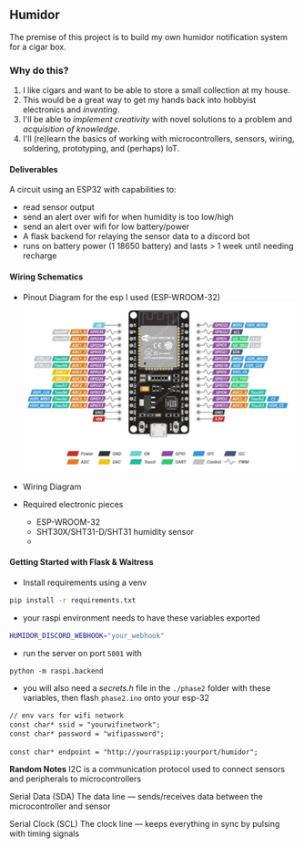 ## Humidor

The premise of this project is to build my own humidor notification system for a cigar box.

### Why do this?

1. I like cigars and want to be able to store a small collection at my house.
2. This would be a great way to get my hands back into hobbyist electronics and _inventing_.
3. I'll be able to _implement creativity_ with novel solutions to a problem and _acquisition of knowledge_.
4. I'll (re)learn the basics of working with microcontrollers, sensors, wiring, soldering, prototyping, and (perhaps) IoT.

#### Deliverables

A circuit using an ESP32 with capabilities to:

- read sensor output
- send an alert over wifi for when humidity is too low/high
- send an alert over wifi for low battery/power
- A flask backend for relaying the sensor data to a discord bot
- runs on battery power (1 18650 battery) and lasts > 1 week until needing recharge

#### Wiring Schematics

- Pinout Diagram for the esp I used (ESP-WROOM-32)
  ![ESP-32 pinout](img/esp32-pinout.png)

- Wiring Diagram

- Required electronic pieces
  - ESP-WROOM-32
  - SHT30X/SHT31-D/SHT31 humidity sensor
  -

#### Getting Started with Flask & Waitress

- Install requirements using a venv

```bash
pip install -r requirements.txt
```

- your raspi environment needs to have these variables exported

```bash
HUMIDOR_DISCORD_WEBHOOK="your_webhook"
```

- run the server on port `5001` with

```
python -m raspi.backend
```

- you will also need a _secrets.h_ file in the `./phase2` folder with these variables, then flash `phase2.ino` onto your esp-32

```
// env vars for wifi network
const char* ssid = "yourwifinetwork";
const char* password = "wifipassword";

const char* endpoint = "http://yourraspiip:yourport/humidor";
```

**Random Notes**
I2C is a communication protocol used to connect sensors and peripherals to microcontrollers

Serial Data (SDA) The data line — sends/receives data between the microcontroller and sensor

Serial Clock (SCL) The clock line — keeps everything in sync by pulsing with timing signals
